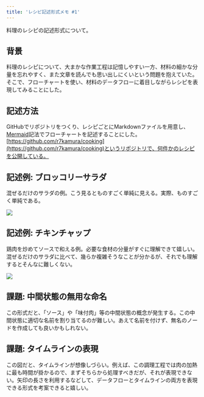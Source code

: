 ```yaml
---
title: 'レシピ記述形式メモ #1'
---
```

料理のレシピの記述形式について。

背景
--

料理のレシピについて、大まかな作業工程は記憶しやすい一方、材料の細かな分量を忘れやすく、また文章を読んでも思い出しにくいという問題を抱えていた。そこで、フローチャートを使い、材料のデータフローに着目しながらレシピを表現してみることにした。

記述方法
----

GitHubでリポジトリをつくり、レシピごとにMarkdownファイルを用意し、[Mermaid](https://mermaid-js.github.io/)記法でフローチャートを記述することにした。[https://github.com/r7kamura/cooking](https://github.com/r7kamura/cooking)というリポジトリで、何件かのレシピを公開している。

記述例: ブロッコリーサラダ
--------------

混ぜるだけのサラダの例。こう見るとものすごく単純に見える。実際、ものすごく単純である。

![](https://lh3.googleusercontent.com/docs/ADP-6oHBiLJTiXPeruNxgPmmj47HHXx-2Z-wf0cZpyi2hVJmuTHLTfba7CJYGIsg4lBNLUPb1unKM8j2IJcAFSwfVC5c9HDSzr6UwtFF4KWA6zxS3yadZ-o044P7mwfIzmyiPXXumc1SxAqB2fPK5jonicrax6JZjPVTm5I2OACKrFkGhpsf10ynSKCS2BbNJpTrzOjl3Wpk29G-E-J-h3UcyoIO3yp-G8-aeXVA3WotQj5sfSIgfxIt9pyELGrksBJmUALndE_alaPKkII_bzZegxgiyNhfaiYvHdYQbR4ySV_AYJAUSf-BGHKA9Fj68tXB1uQImmzZFdz-wxfmVos4s8X_cHNc8XW1zsr70ZvyR2JjXrj1SoynlTwGTV3o4F9Bi2fRxysYtDpSs40UGDnVeiyEwdpm960rwtcnCAO2Sber7hCZvKV8PU2AY2f-qkmTuoBzKPJsWl-wYn5pxTt4zEjYGuHxvo6d7dN73vVhfGFJDsm1CdX8k3R_SxB23r-WO_6ZsM7UDrFPI0KQlUkTekAh0XPm3_TOsYFXJ8vOr7QLpXwzpoDdtXYcg6xRSz11ZqvOFkgFgtfxhKKs9IwWmsl5K7kdaPf0mZK-DrtU4NyNWi0pGXppi_Af3kwh4qcS0ik_ujWgnIKTbzZJSfaHkA7nvenl6bcARn1OHIi-3cp0flMKmtEU_QZxVhYNzbvMlHl9nxRWFj3lz9YFPsTVEHhfz2DzS6BiCHED2xIv4FiNLKrhT8cXOUAg7JumtuYvlA4U8-Qikhb0KGHrrvPlNof7J8DCSXY-HNSHq_zWVaDuWsfhKgOXlm8lPOVw5tsrvsKHO5yQbmVG9QL1IimICsClqUeOMuY4hoRY9rYJb88FrF1wzJCkXpJn-SNHHzggN_yh3C8xSB8xR6tjoZoHS-Ohw7zJHDtxfzSn32Eul5GmfPIs4YzaW5omc64kQRi5sQXuNdhxQQlhmbxX_EbcNJRwlfkOKEWh-szXJLCrbDw1WD-xb-ixLSfM237cH6npWE_fwQxDnMnNAv1aAgqu-7ijLSVhXMkMVWP1u47WbU5H5jXg12lEe32nsZyOKd2l-MgP7dPrh8weNSXnTFD5LeOWiDlqliiHSoJDkma6ac5a0rYxmXn3YUVbYIyC6a3sPOnm0DKBhGLe_isp60NJWNZA_bwLGpWLp2V0nFGlmcCDZ3c9Mo78FFvx0EBwjWOa_7OpTqzIZLdkEgelX1dgtujRU8HCxzB_SlaoQpIhLeM_WLP7)

記述例: チキンチャップ
------------

鶏肉を炒めてソースで和える例。必要な食材の分量がすぐに理解できて嬉しい。混ぜるだけのサラダに比べて、幾らか複雑そうなことが分かるが、それでも理解するとそんなに難しくない。

![](https://lh3.googleusercontent.com/docs/ADP-6oFWl8tpj3EYhYkKuAGAJw9V-AArO6q-6eAzplGZ2sq4nS1cEK3HZV73V5wkhtvrA8GwCqKEg5gDsbUG01vpSy9quuLp49WRmK-lFCfHNKRt8LBYuQ7ToFYHnaoNrpQZNkTn0hYU5FDVYarXtctXKbTeDXi10VIXEvdVID7rhVuEk1TM3sAxlPhkGOgZ8VB9zROu1hjr2RHq-aWW4wTE0JJhxe4KRH5O_Ey7mzUi5UQ6xgOH6_1ZQmVQloWxNckYTkDFBuLumzGse2HLmKa2imMhjayIK_0mV4-A4HbRFjls4Maidr4T5md1UDJYhlDW4uuBq6txor5l_DMgznMpJS-SBD-Vn5FM185UwrdxddFaxJaM7V642M_fkuR-JvdwQYSB7U3JX4dzBctE99nF-esoTCl4-j5lrYaW6m_mrBtDEDwVg3bMdyXelBBRmQMntv2ITCzWSTKdRoGIV6MxZHE9EnJ4vvFaAz_MS9r4fC9Ueuth9o_6Srkm3Mzfp-QpoDuBjsuC3uJ-Z35ivXgO-FgS2KzZJrYE3oHQOCa8r-nrTTpgT2F-nNUpF0nbjncl_uWK7EB0Rp9vtNsGgbDNksanfk2477-e2ZXSZa_lYnGlrsKJYzYK--RWtIIql1-E_HZLR0OtUgAjfZWbVHDH-Bg3plnwJ8QzEmHVmYqkLcjTTOTexpfVkH01uIcwEhP7hYnxgFKmGGTCQUkF3_jOLoY8xqDpx-j4hO-qwLyWppmdOY9cHz-OlQ8ZhoEz2FeurcD4IpoTgJeWe-8ZEZyvLsBvyF8EuaNxSu-QfbruG9T3iwlskrGjSJzDx2qVFub-5LDCWZ_MyZ-7SKNU55gb2MHSQr4WvgEeOxSgznTq4jw8poHmOLqqp8hPAJnrZYbh4L4sE0w67UDNODE3FR1MziD_Z28nmuDB2GcI4tiWg7lihVKyuHV2UEuaormVJPD8f2sw2pBaPCIQ-ihk7K93XfqqulqIutIxYP-kNPRe4HIzTqlrFQL0RtPdouCYrtaFLsWhAO4M-gXJmQBjD8D3lowAyb4AsPa0AlUB1oEdxVKWx9Xe8dfKRxVpjwOx3M-r6Hrc_gRSaO2vvksL9gnukBjQbzXJZ7w0VspeSXV54LdrgDbcBvUThDMrFlh19D64fkMcD1a5FSPoJDUe2uPwbmHYmflS-cWDhhkSjtFCH4sxUl0PUSODO2_54EJLJwr335X3M4tLSTsfrb63XwnyJN-6Hg8_thbpCMAhN0pSTR_F9FjA)

課題: 中間状態の無用な命名
--------------

この形式だと、「ソース」や「味付肉」等の中間状態の概念が発生する。この中間状態に適切な名前を割り当てるのが難しい。あえて名前を付けず、無名のノードを作成しても良いかもしれない。

課題: タイムラインの表現
-------------

この図だと、タイムラインが想像しづらい。例えば、この調理工程では肉の加熱に最も時間が掛かるので、まずそちらから処理すべきだが、それが表現できない。矢印の長さを利用するなどして、データフローとタイムラインの両方を表現できる形式を考案できると嬉しい。
